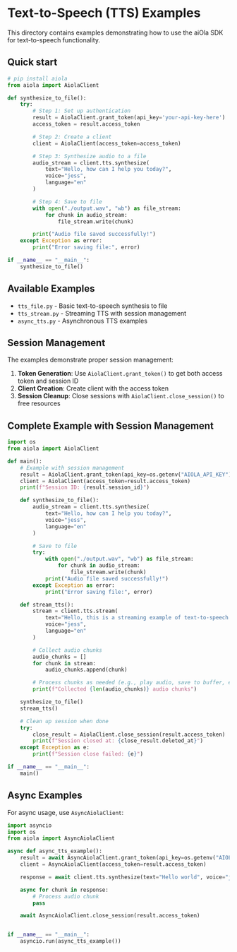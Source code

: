 # Text-to-Speech (TTS) Examples

This directory contains examples demonstrating how to use the aiOla SDK for text-to-speech functionality.

## Quick start

<!--snippet;tts;quickstart-->
```python
# pip install aiola
from aiola import AiolaClient

def synthesize_to_file():
    try:
        # Step 1: Set up authentication
        result = AiolaClient.grant_token(api_key='your-api-key-here')
        access_token = result.access_token

        # Step 2: Create a client
        client = AiolaClient(access_token=access_token)

        # Step 3: Synthesize audio to a file
        audio_stream = client.tts.synthesize(
            text="Hello, how can I help you today?",
            voice="jess",
            language="en"
        )

        # Step 4: Save to file
        with open("./output.wav", "wb") as file_stream:
            for chunk in audio_stream:
                file_stream.write(chunk)

        print("Audio file saved successfully!")
    except Exception as error:
        print("Error saving file:", error)

if __name__ == "__main__":
    synthesize_to_file()
```

## Available Examples

- `tts_file.py` - Basic text-to-speech synthesis to file
- `tts_stream.py` - Streaming TTS with session management
- `async_tts.py` - Asynchronous TTS examples

## Session Management

The examples demonstrate proper session management:

1. **Token Generation**: Use `AiolaClient.grant_token()` to get both access token and session ID
2. **Client Creation**: Create client with the access token
3. **Session Cleanup**: Close sessions with `AiolaClient.close_session()` to free resources

## Complete Example with Session Management

```python
import os
from aiola import AiolaClient

def main():
    # Example with session management
    result = AiolaClient.grant_token(api_key=os.getenv("AIOLA_API_KEY"))
    client = AiolaClient(access_token=result.access_token)
    print(f"Session ID: {result.session_id}")

    def synthesize_to_file():
        audio_stream = client.tts.synthesize(
            text="Hello, how can I help you today?",
            voice="jess",
            language="en"
        )

        # Save to file
        try:
            with open("./output.wav", "wb") as file_stream:
                for chunk in audio_stream:
                    file_stream.write(chunk)
            print("Audio file saved successfully!")
        except Exception as error:
            print("Error saving file:", error)

    def stream_tts():
        stream = client.tts.stream(
            text="Hello, this is a streaming example of text-to-speech synthesis.",
            voice="jess",
            language="en"
        )

        # Collect audio chunks
        audio_chunks = []
        for chunk in stream:
            audio_chunks.append(chunk)

        # Process chunks as needed (e.g., play audio, save to buffer, etc.)
        print(f"Collected {len(audio_chunks)} audio chunks")

    synthesize_to_file()
    stream_tts()

    # Clean up session when done
    try:
        close_result = AiolaClient.close_session(result.access_token)
        print(f"Session closed at: {close_result.deleted_at}")
    except Exception as e:
        print(f"Session close failed: {e}")

if __name__ == "__main__":
    main()
```

## Async Examples

For async usage, use `AsyncAiolaClient`:

```python
import asyncio
import os
from aiola import AsyncAiolaClient

async def async_tts_example():
    result = await AsyncAiolaClient.grant_token(api_key=os.getenv("AIOLA_API_KEY"))
    client = AsyncAiolaClient(access_token=result.access_token)

    response = await client.tts.synthesize(text="Hello world", voice="jess", language="en")

    async for chunk in response:
        # Process audio chunk
        pass

    await AsyncAiolaClient.close_session(result.access_token)


if __name__ == "__main__":
    asyncio.run(async_tts_example())
```
